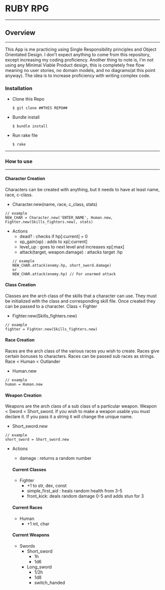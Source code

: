 # RUBY RPG
-----------

## Overview
---
This App is me practicing using Single Responsibility principles and Object Orientated Design. I don't expect anything to come from this repository, except increasing my coding proficiency.
Another thing to note is, I'm not using any Minimal Viable Product
design, this is completely free flow meaning no user stories, no
domain models, and no diagrams(at this point anyway). The idea is to increase proficiency with writing complex code.

### Installation

* Clone this Repo
  ````
  $ git clone ##THIS REPO##
  ````
* Bundle install
  ````
  $ bundle install
  ````
* Run rake file
  ````
  $ rake
  ````
--------------
  ### How to use
---------
  #### Character Creation
  Characters can be created with anything, but it needs to have at least name, race, c-class.

  - Character.new(name, race, c_class, stats)
  ```
  // example
  NEW_CHAR = Character.new('ENTER_NAME', Human.new, Fighter.new(Skills_fighters.new), stats)
  ```
  - Actions
    - dead? : checks if hp[:current] = 0
    - xp_gain(xp) : adds to xp[:current]
    - level_up : goes to next level and increases xp[:max]
    - attack(target, weapon.damage) : attacks target .hp
    ```
    // example
    NEW_CHAR.attack(enemy.hp, short_sword.damage)
    or
    NEW_CHAR.attack(enemy.hp) // For unarmed attack
    ```
  #### Class Creation
  Classes are the arch class of the skills that a character can use. They must be initialized with the class and corresponding skill file. Once created they can be passed to a character. Class < Fighter
  - Fighter.new(Skills_fighters.new)
  ```
  // example
  fighter = Fighter.new(Skills_fighters.new)
  ```
  #### Race Creation
  Races are the arch class of the various races you wish to create. Races give certain bonuses to characters. Races can be passed sub races as strings. Race < Human < Outlander
  - Human.new
  ```
  // example
  human = Human.new
  ```
  #### Weapon Creation
  Weapons are the arch class of a sub class of a particular weapon. Weapon < Sword < Short_sword. If you wish to make a weapon usable you must declare it. If you pass it a string it will change the unique name.
  - Short_sword.new
  ```
  // example
  short_sword = Short_sword.new
  ```
  - Actions
    - damage : returns a random number

    #### Current Classes
    - Fighter
      - +1 to str, dex, const
      - simple_first_aid : heals random health from 3-5
      - front_kick: deals random damage 0-5 and adds stun for 3
    #### Current Races
    - Human
      - +1 int, char
    #### Current Weapons
    - Swords
      - Short_sword
        - 1h
        - 1d6
      - Long_sword
        - 1/2h
        - 1d8
        - switch_handed
